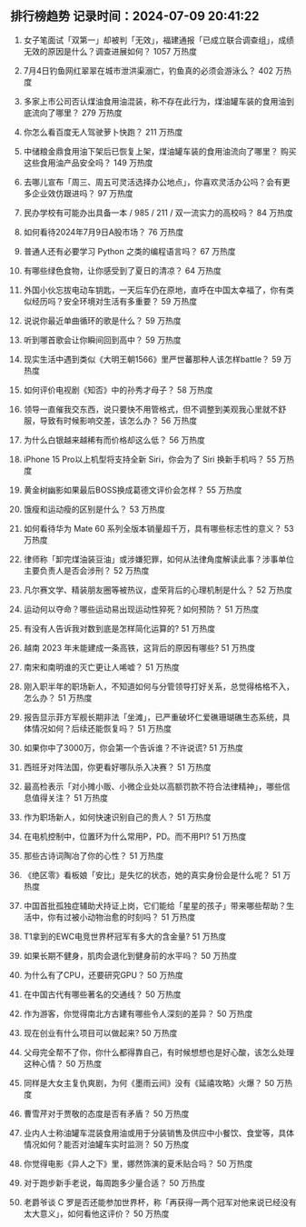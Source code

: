 
## 排行榜趋势 记录时间：2024-07-09 20:41:22
  
  1. 女子笔面试「双第一」却被判「无效」，福建通报「已成立联合调查组」，成绩无效的原因是什么？调查进展如何？ 1057 万热度
    
  2. 7月4日钓鱼网红翠翠在城市泄洪渠溺亡，钓鱼真的必须会游泳么？ 402 万热度
    
  3. 多家上市公司否认煤油食用油混装，称不存在此行为，煤油罐车装的食用油到底流向了哪里？ 279 万热度
    
  4. 你怎么看百度无人驾驶萝卜快跑？ 211 万热度
    
  5. 中储粮金鼎食用油下架后已恢复上架，煤油罐车装的食用油流向了哪里？ 购买这些食用油产品安全吗？ 149 万热度
    
  6. 去哪儿宣布「周三、周五可灵活选择办公地点」，你喜欢灵活办公吗？会有更多企业效仿跟进吗？ 97 万热度
    
  7. 民办学校有可能办出具备一本 / 985 / 211 / 双一流实力的高校吗？ 84 万热度
    
  8. 如何看待2024年7月9日A股市场？ 76 万热度
    
  9. 普通人还有必要学习 Python 之类的编程语言吗？ 67 万热度
    
  10. 有哪些绿色食物，让你感受到了夏日的清凉？ 64 万热度
    
  11. 外国小伙忘拔电动车钥匙，一天后车仍在原地，直呼在中国太幸福了，你有类似经历吗？安全环境对生活有多重要？ 59 万热度
    
  12. 说说你最近单曲循环的歌是什么？ 59 万热度
    
  13. 听到哪首歌会让你瞬间回到高中？ 59 万热度
    
  14. 现实生活中遇到类似《大明王朝1566》里严世蕃那种人该怎样battle？ 59 万热度
    
  15. 如何评价电视剧《知否》中的孙秀才母子？ 58 万热度
    
  16. 领导一直催我交东西，说只要快不用管格式，但不调整到美观我心里就不舒服，导致有时候影响交差，该怎么办？ 56 万热度
    
  17. 为什么白银越来越稀有而价格却这么低？ 56 万热度
    
  18. iPhone 15 Pro以上机型将支持全新 Siri，你会为了 Siri 换新手机吗？ 55 万热度
    
  19. 黄金树幽影如果最后BOSS换成葛德文评价会怎样？ 55 万热度
    
  20. 饿瘦和运动瘦的区别是什么？ 53 万热度
    
  21. 如何看待华为 Mate  60 系列全版本销量超千万，具有哪些标志性的意义？ 53 万热度
    
  22. 律师称「卸完煤油装豆油」或涉嫌犯罪，如何从法律角度解读此事？涉事单位主要负责人是否会涉刑？ 52 万热度
    
  23. 凡尔赛文学、精装朋友圈等被热议，虚荣背后的心理机制是什么？ 52 万热度
    
  24. 运动何以夺命？哪些运动易出现运动性猝死？如何预防？ 51 万热度
    
  25. 有没有人告诉我对数到底是怎样简化运算的? 51 万热度
    
  26. 越南 2023 年未能建成一条高铁，这背后的原因有哪些? 51 万热度
    
  27. 南宋和南明谁的灭亡更让人唏嘘？ 51 万热度
    
  28. 刚入职半年的职场新人，不知道如何与分管领导打好关系，总觉得格格不入，怎么办？ 51 万热度
    
  29. 报告显示菲方军舰长期非法「坐滩」，已严重破坏仁爱礁珊瑚礁生态系统，具体情况如何？后续还能恢复吗？ 51 万热度
    
  30. 如果你中了3000万，你会第一个告诉谁？不许说谎? 51 万热度
    
  31. 西班牙对阵法国，你更看好哪队杀入决赛？ 51 万热度
    
  32. 最高检表示「对小摊小贩、小微企业处以高额罚款不符合法律精神」，哪些信息值得关注？ 51 万热度
    
  33. 作为职场新人，如何快速识别自己的贵人？ 51 万热度
    
  34. 在电机控制中，位置环为什么常用P，PD。而不用PI? 51 万热度
    
  35. 那些古诗词陶冶了你的心性？ 51 万热度
    
  36. 《绝区零》看板娘「安比」是失忆的状态，她的真实身份会是什么呢？ 51 万热度
    
  37. 中国首批孤独症辅助犬持证上岗，它们能给「星星的孩子」带来哪些帮助？生活中，你有过被小动物治愈的时刻吗？ 51 万热度
    
  38. T1拿到的EWC电竞世界杯冠军有多大的含金量? 51 万热度
    
  39. 如果长期不健身，肌肉会退化到健身前的水平吗？ 50 万热度
    
  40. 为什么有了CPU，还要研究GPU？ 50 万热度
    
  41. 在中国古代有哪些著名的交通线？ 50 万热度
    
  42. 作为游客，你觉得南北方古建有哪些令人深刻的差异？ 50 万热度
    
  43. 现在创业有什么项目可以做起来? 50 万热度
    
  44. 父母完全帮不了你，你什么都得靠自己，有时候想想也是好心酸，该怎么处理这种心情？ 50 万热度
    
  45. 同样是大女主复仇爽剧，为何《墨雨云间》没有《延禧攻略》火爆？ 50 万热度
    
  46. 曹雪芹对于贾敬的态度是否有矛盾？ 50 万热度
    
  47. 业内人士称油罐车混装食用油或用于分装销售及供应中小餐饮、食堂等，具体情况如何？能否对油罐车实时监测？ 50 万热度
    
  48. 你觉得电影《异人之下》里，娜然饰演的夏禾贴合吗？ 50 万热度
    
  49. 对于跑步新手老说，每周跑多少量合适？ 50 万热度
    
  50. 老爵爷谈 C 罗是否还能参加世界杯，称「再获得一两个冠军对他来说已经没有太大意义」，如何看他这评价？ 50 万热度
    